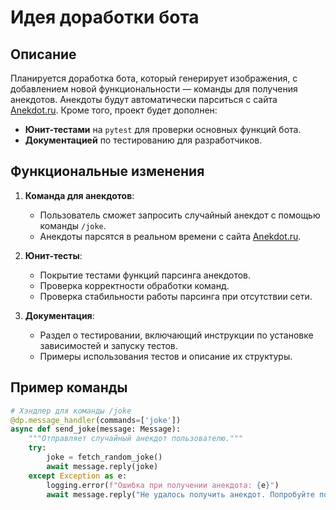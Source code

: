 # Идея доработки бота

## Описание
Планируется доработка бота, который генерирует изображения, с добавлением новой функциональности — команды для получения анекдотов. Анекдоты будут автоматически парситься с сайта [Anekdot.ru](https://www.anekdot.ru). Кроме того, проект будет дополнен:
- **Юнит-тестами** на `pytest` для проверки основных функций бота.
- **Документацией** по тестированию для разработчиков.

## Функциональные изменения
1. **Команда для анекдотов**:
   - Пользователь сможет запросить случайный анекдот с помощью команды `/joke`.
   - Анекдоты парсятся в реальном времени с сайта [Anekdot.ru](https://www.anekdot.ru).

2. **Юнит-тесты**:
   - Покрытие тестами функций парсинга анекдотов.
   - Проверка корректности обработки команд.
   - Проверка стабильности работы парсинга при отсутствии сети.

3. **Документация**:
   - Раздел о тестировании, включающий инструкции по установке зависимостей и запуску тестов.
   - Примеры использования тестов и описание их структуры.

## Пример команды
```python
# Хэндлер для команды /joke
@dp.message_handler(commands=['joke'])
async def send_joke(message: Message):
    """Отправляет случайный анекдот пользователю."""
    try:
        joke = fetch_random_joke()
        await message.reply(joke)
    except Exception as e:
        logging.error(f"Ошибка при получении анекдота: {e}")
        await message.reply("Не удалось получить анекдот. Попробуйте позже!")
